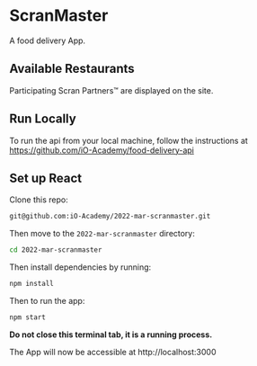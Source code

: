 # ScranMaster
 A food delivery App.

## Available Restaurants
Participating Scran Partners™ are displayed on the site.

## Run Locally
To run the api from your local machine, follow the instructions at https://github.com/iO-Academy/food-delivery-api

## Set up React
Clone this repo:

```bash
git@github.com:iO-Academy/2022-mar-scranmaster.git
```

Then move to the `2022-mar-scranmaster` directory:

```bash
cd 2022-mar-scranmaster
```

Then install dependencies by running:

```bash
npm install
```

Then to run the app:

```bash
npm start
```

**Do not close this terminal tab, it is a running process.**

The App will now be accessible at http://localhost:3000